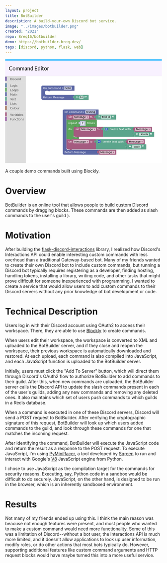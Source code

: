 ```yaml
---
layout: project
title: BotBuilder
description: A build-your-own Discord bot service.
image: "../images/botbuilder.png"
created: "2021"
repo: Breq16/botbuilder
demo: https://botbuilder.breq.dev/
tags: [discord, python, flask, web]
---
```


![](../images/botbuilder.png)

<Caption>A couple demo commands built using Blockly.</Caption>

# Overview

BotBuilder is an online tool that allows people to build custom Discord commands by dragging blocks. These commands are then added as slash commands to the user's guild ).

# Motivation

After building the [flask-discord-interactions](/projects/flask-discord-interactions) library, I realized how Discord's Interactions API could enable interesting custom commands with less overhead than a traditional Gateway-based bot. Many of my friends wanted to create their own Discord bot to include custom commands, but running a Discord bot typically requires registering as a developer, finding hosting, handling tokens, installing a library, writing code, and other tasks that might prove difficult for someone inexperienced with programming. I wanted to create a service that would allow users to add custom commands to their Discord servers without any prior knowledge of bot development or code.

# Technical Description

Users log in with their Discord account using OAuth2 to access their workspace. There, they are able to use [Blockly](https://developers.google.com/blockly) to create commands.

When users edit their workspace, the workspace is converted to XML and uploaded to the BotBuilder server, and if they close and reopen the workspace, their previous workspace is automatically downloaded and restored. At each upload, each command is also compiled into JavaScript, and each JavaScript function is uploaded to the BotBuilder server.

Initially, users must click the "Add To Server" button, which will direct them through Discord's OAuth2 flow to authorize BotBuilder to add commands to their guild. After this, when new commands are uploaded, the BotBuilder server calls the Discord API to update the slash commands present in each of the user's guilds, adding any new commands and removing any deleted ones. It also maintains which set of users push commands to which guilds in a Redis database.

When a command is executed in one of these Discord servers, Discord will send a POST request to BotBuilder. After verifying the cryptographic signature of this request, BotBuilder will look up which users added commands to the guild, and look through these commands for one that matches the incoming request.

After identifying the command, BotBuilder will execute the JavaScript code and return the result as a response to the POST request. To execute JavaScript, I'm using [PyMiniRacer](https://github.com/sqreen/PyMiniRacer/), a tool developed by [Sqreen](https://www.sqreen.com/) to run and interact with Google's [V8](https://v8.dev/) JavaScript engine from Python.

I chose to use JavaScript as the compilation target for the commands for security reasons. Executing, say, Python code in a sandbox would be difficult to do securely. JavaScript, on the other hand, is designed to be run in the browser, which is an inherently sandboxed environment.

# Results

Not many of my friends ended up using this. I think the main reason was beacuse not enough features were present, and most people who wanted to make a custom command would need more functionality. Some of this was a limitation of Discord--without a bot user, the Interactions API is much more limited, and it doesn't allow applications to look up user information, modify roles, or do other actions that most bots typically do. However, supporting additional features like custom command arguments and HTTP request blocks would have maybe turned this into a more useful service.
